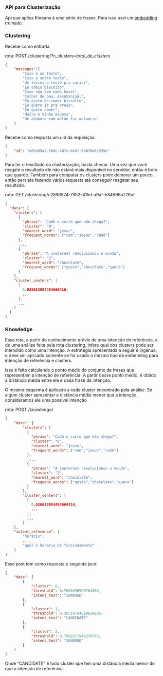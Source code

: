 ### API para Clusterização

Api que aplica Kmeans à uma série de frases. Para isso usei um [embedding](https://tfhub.dev/google/universal-sentence-encoder-multilingual-large/3) treinado.

### Clustering
Recebe como entrada:

rota: POST /clustering/?n_clusters=<i>total_de_clusters</i>
```json
{
    "messages":[
        "Isso é um teste",
        "Isso é outro teste",
        "Um terceiro teste pra variar",
        "Eu odeio biscoito",
        "Isso não tem nada haver",
        "Colher de pau, assubanipal",
        "Eu gosto de comer biscoito",
        "Eu quero ir pra praia",
        "Eu quero comer",
        "Maíra é minha esposa",
        "De abóbora com melão faz melancia"
    ]
}
```
Recebe como resposta um uid da requisição:
```json
{
    "id": "e05d09a2-fb9c-48fe-be8f-5b878a8c539e"
}
```
Para ter o resultado da clusterização, basta checar. Uma vez que você resgate o resultado ele não estará mais disponível no servidor, então é bom que guarde.
Também para computar os clusters pode demorar um pouco, então persista fazendo vários requests até conseguir resgatar seu resultado.

rota: GET /clustering/c2893574-7952-415d-a9af-b84698a726bf
```json
{
  "data": {
    "clusters": [
      {
        "phrase": "Cadê o carro que não chega?",
        "cluster": "0",
        "nearest_word": "jesus",
        "frequent_words": ["vem","jesus","cadê"]
      },
      ...,
      {
        "phrase": "A ineternet revolucionou o mundo",
        "cluster": "2",
        "nearest_word": "chocolate",
        "frequent_words": ["gosto","chocolate","quero"]
      }
    ],
    "cluster_centers": [
      [
        0.026613954454660416,
        ...
      ],
      ...
    ]
  }
}
```

### Knowledge
Essa rota, a partir do conhecimento prévio de uma intenção de referência, e de
uma análise feita pela rota clustering, infere qual dos clusters
pode ser intendido como uma intenção. A estratégia apresentada a seguir é ingênua, e deve ser aplicado somente
se for usado o mesmo tipo de embending para intenção de referência e clusters.

Isso é feito calculando o ponto médio do conjunto de frases que representam
a intenção de referência. A partir desse ponto médio, é obtido a distância
média entre ele e cada frase da intenção. 

O mesmo esquema é aplicado a cada cluster encontrado pela análise. Se algum cluster
apresentar a distância média menor que a intenção, consideramos ele uma possível intenção

rota: POST /knowledge/
```json
{
    "data": {
        "clusters": [
          {
            "phrase": "Cadê o carro que não chega?",
            "cluster": "0",
            "nearest_word": "jesus",
            "frequent_words": ["vem","jesus","cadê"]
          },
          ...,
          {
            "phrase": "A ineternet revolucionou o mundo",
            "cluster": "2",
            "nearest_word": "chocolate",
            "frequent_words": ["gosto","chocolate","quero"]
          }
        ],
        "cluster_centers": [
          [
            0.026613954454660416,
            ...
          ],
          ...
        ]
    },
    "intent_reference": [
        "horário",
        ...,
        "qual o horario de funcionamento"
    ]
}
```

Esse post tem como resposta o seguinte json:

````json
{
    "data": [
        {
            "cluster": 0,
            "threshold": 0.7663090999764368,
            "intent_test": "IGNORED"
        },
        {
            "cluster": 1,
            "threshold": 0.30518764018629285,
            "intent_test": "CANDIDATE"
        },
        {
            "cluster": 2,
            "threshold": 0.7969371948278763,
            "intent_test": "IGNORED"
        }
    ]
}
````
Onde "CANDIDATE" é todo cluster que tem uma distância média menor do que a
intenção de referência.